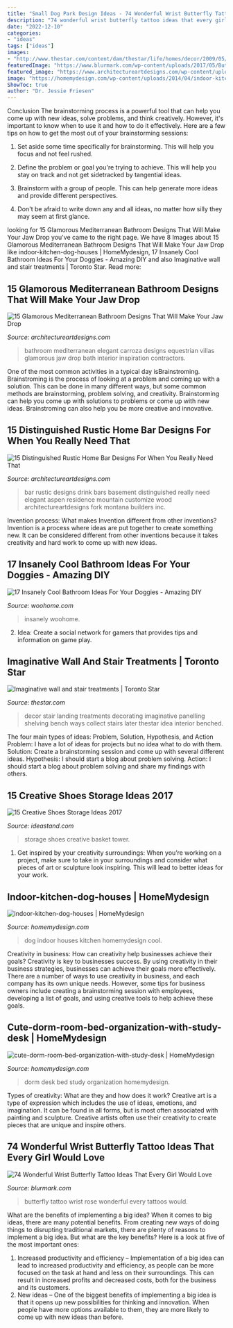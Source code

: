 ```yaml
---
title: "Small Dog Park Design Ideas - 74 Wonderful Wrist Butterfly Tattoo Ideas That Every Girl Would Love"
description: "74 wonderful wrist butterfly tattoo ideas that every girl would love"
date: "2022-12-10"
categories:
- "ideas"
tags: ["ideas"]
images:
- "http://www.thestar.com/content/dam/thestar/life/homes/decor/2009/05/13/imaginative_wall_and_stair_treatments/traditionaltailored.jpeg"
featuredImage: "https://www.blurmark.com/wp-content/uploads/2017/05/Butterfly-With-Rose.jpg"
featured_image: "https://www.architectureartdesigns.com/wp-content/uploads/2016/09/15-Distinguished-Rustic-Home-Bar-Designs-For-When-You-Really-Need-That-Drink-3.jpg"
image: "https://homemydesign.com/wp-content/uploads/2014/04/indoor-kitchen-dog-houses.jpg"
ShowToc: true
author: "Dr. Jessie Friesen"
---
```



Conclusion
The brainstorming process is a powerful tool that can help you come up with new ideas, solve problems, and think creatively. However, it's important to know when to use it and how to do it effectively. Here are a few tips on how to get the most out of your brainstorming sessions:
1. Set aside some time specifically for brainstorming. This will help you focus and not feel rushed.

2. Define the problem or goal you're trying to achieve. This will help you stay on track and not get sidetracked by tangential ideas.

3. Brainstorm with a group of people. This can help generate more ideas and provide different perspectives.

4. Don't be afraid to write down any and all ideas, no matter how silly they may seem at first glance.

	

		
looking for 15 Glamorous Mediterranean Bathroom Designs That Will Make Your Jaw Drop you've came to the right page. We have 8 Images about 15 Glamorous Mediterranean Bathroom Designs That Will Make Your Jaw Drop like indoor-kitchen-dog-houses | HomeMydesign, 17 Insanely Cool Bathroom Ideas For Your Doggies - Amazing DIY and also Imaginative wall and stair treatments | Toronto Star. Read more:
		
    
## 15 Glamorous Mediterranean Bathroom Designs That Will Make Your Jaw Drop

<img loading=lazy src="https://www.architectureartdesigns.com/wp-content/uploads/2014/12/15-Glamorous-Mediterranean-Bathroom-Designs-That-Will-Make-Your-Jaw-Drop-12-630x947.jpg" onerror="this.onerror=null;this.src='https://tse2.mm.bing.net/th?id=OIP.HYiLv5tdjgM5I-cYl_bMEQHaLI&amp;pid=15.1';" alt="15 Glamorous Mediterranean Bathroom Designs That Will Make Your Jaw Drop">

_Source: architectureartdesigns.com_

>bathroom mediterranean elegant carroza designs equestrian villas glamorous jaw drop bath interior inspiration contractors. 

	

One of the most common activities in a typical day isBrainstroming. Brainstroming is the process of looking at a problem and coming up with a solution. This can be done in many different ways, but some common methods are brainstorming, problem solving, and creativity. Brainstorming can help you come up with solutions to problems or come up with new ideas. Brainstroming can also help you be more creative and innovative.

    
## 15 Distinguished Rustic Home Bar Designs For When You Really Need That

<img loading=lazy src="https://www.architectureartdesigns.com/wp-content/uploads/2016/09/15-Distinguished-Rustic-Home-Bar-Designs-For-When-You-Really-Need-That-Drink-3.jpg" onerror="this.onerror=null;this.src='https://tse4.mm.bing.net/th?id=OIP.KIA34aFID8iYRNqX0909wAHaE7&amp;pid=15.1';" alt="15 Distinguished Rustic Home Bar Designs For When You Really Need That">

_Source: architectureartdesigns.com_

>bar rustic designs drink bars basement distinguished really need elegant aspen residence mountain customize wood architectureartdesigns fork montana builders inc. 

	

Invention process: What makes Invention different from other inventions?
Invention is a process where ideas are put together to create something new. It can be considered different from other inventions because it takes creativity and hard work to come up with new ideas.

    
## 17 Insanely Cool Bathroom Ideas For Your Doggies - Amazing DIY

<img loading=lazy src="https://www.woohome.com/wp-content/uploads/2015/01/pet-bathroom-ideas-woohome-8.jpg" onerror="this.onerror=null;this.src='https://tse3.mm.bing.net/th?id=OIP.LFQUHwXsIJ6C97NXKorJvwHaLG&amp;pid=15.1';" alt="17 Insanely Cool Bathroom Ideas For Your Doggies - Amazing DIY">

_Source: woohome.com_

>insanely woohome. 

	

2. Idea: Create a social network for gamers that provides tips and information on game play.

    
## Imaginative Wall And Stair Treatments | Toronto Star

<img loading=lazy src="http://www.thestar.com/content/dam/thestar/life/homes/decor/2009/05/13/imaginative_wall_and_stair_treatments/traditionaltailored.jpeg" onerror="this.onerror=null;this.src='https://tse3.mm.bing.net/th?id=OIP.t3YJ8JdYzYbrzdDCs5ZQewHaLG&amp;pid=15.1';" alt="Imaginative wall and stair treatments | Toronto Star">

_Source: thestar.com_

>decor stair landing treatments decorating imaginative panelling shelving bench ways collect stairs later thestar idea interior benched. 

	

The four main types of ideas: Problem, Solution, Hypothesis, and Action
Problem: I have a lot of ideas for projects but no idea what to do with them.
Solution: Create a brainstorming session and come up with several different ideas.
Hypothesis: I should start a blog about problem solving.
Action: I should start a blog about problem solving and share my findings with others.

    
## 15 Creative Shoes Storage Ideas 2017

<img loading=lazy src="https://ideastand.com/wp-content/uploads/2015/09/1-basket-tower.jpg" onerror="this.onerror=null;this.src='https://tse3.mm.bing.net/th?id=OIP.uU5c6ns-NfJAxeGb-bZqsAHaJ4&amp;pid=15.1';" alt="15 Creative Shoes Storage Ideas 2017">

_Source: ideastand.com_

>storage shoes creative basket tower. 

	

1. Get inspired by your creativity surroundings: When you’re working on a project, make sure to take in your surroundings and consider what pieces of art or sculpture look inspiring. This will lead to better ideas for your work.

    
## Indoor-kitchen-dog-houses | HomeMydesign

<img loading=lazy src="https://homemydesign.com/wp-content/uploads/2014/04/indoor-kitchen-dog-houses.jpg" onerror="this.onerror=null;this.src='https://tse2.mm.bing.net/th?id=OIP.X3ECrKPphL3Gq9aWatnEagHaLI&amp;pid=15.1';" alt="indoor-kitchen-dog-houses | HomeMydesign">

_Source: homemydesign.com_

>dog indoor houses kitchen homemydesign cool. 

	

Creativity in business: How can creativity help businesses achieve their goals?
Creativity is key to businesses success. By using creativity in their business strategies, businesses can achieve their goals more effectively. There are a number of ways to use creativity in business, and each company has its own unique needs. However, some tips for business owners include creating a brainstorming session with employees, developing a list of goals, and using creative tools to help achieve these goals.

    
## Cute-dorm-room-bed-organization-with-study-desk | HomeMydesign

<img loading=lazy src="https://homemydesign.com/wp-content/uploads/2018/02/cute-dorm-room-bed-organization-with-study-desk.jpg" onerror="this.onerror=null;this.src='https://tse2.mm.bing.net/th?id=OIP.BGNNZlahwP-RWtIkwVRxBwHaJ4&amp;pid=15.1';" alt="cute-dorm-room-bed-organization-with-study-desk | HomeMydesign">

_Source: homemydesign.com_

>dorm desk bed study organization homemydesign. 

	

Types of creativity: What are they and how does it work?
Creative art is a type of expression which includes the use of ideas, emotions, and imagination. It can be found in all forms, but is most often associated with painting and sculpture. Creative artists often use their creativity to create pieces that are unique and inspire others.

    
## 74 Wonderful Wrist Butterfly Tattoo Ideas That Every Girl Would Love

<img loading=lazy src="https://www.blurmark.com/wp-content/uploads/2017/05/Butterfly-With-Rose.jpg" onerror="this.onerror=null;this.src='https://tse3.mm.bing.net/th?id=OIP.a7MTurwDx1Jnzzh32doJOwHaJ4&amp;pid=15.1';" alt="74 Wonderful Wrist Butterfly Tattoo Ideas That Every Girl Would Love">

_Source: blurmark.com_

>butterfly tattoo wrist rose wonderful every tattoos would. 

	

What are the benefits of implementing a big idea?
When it comes to big ideas, there are many potential benefits. From creating new ways of doing things to disrupting traditional markets, there are plenty of reasons to implement a big idea. But what are the key benefits? Here is a look at five of the most important ones:
1. Increased productivity and efficiency – Implementation of a big idea can lead to increased productivity and efficiency, as people can be more focused on the task at hand and less on their surroundings. This can result in increased profits and decreased costs, both for the business and its customers.
2. New ideas – One of the biggest benefits of implementing a big idea is that it opens up new possibilities for thinking and innovation. When people have more options available to them, they are more likely to come up with new ideas than before.

